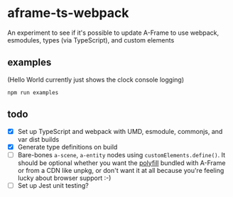 # aframe-ts-webpack

An experiment to see if it's possible to update A-Frame to use webpack, esmodules, types (via TypeScript), and custom elements

## examples

(Hello World currently just shows the clock console logging)

    npm run examples

## todo

- [x] Set up TypeScript and webpack with UMD, esmodule, commonjs, and var dist builds
- [x] Generate type definitions on build
- [ ] Bare-bones `a-scene`, `a-entity` nodes using `customElements.define()`. It should be optional whether you want the [polyfill](https://github.com/webcomponents/custom-elements) bundled with A-Frame or from a CDN like unpkg, or don't want it at all because you're feeling lucky about browser support :-)
- [ ] Set up Jest unit testing?